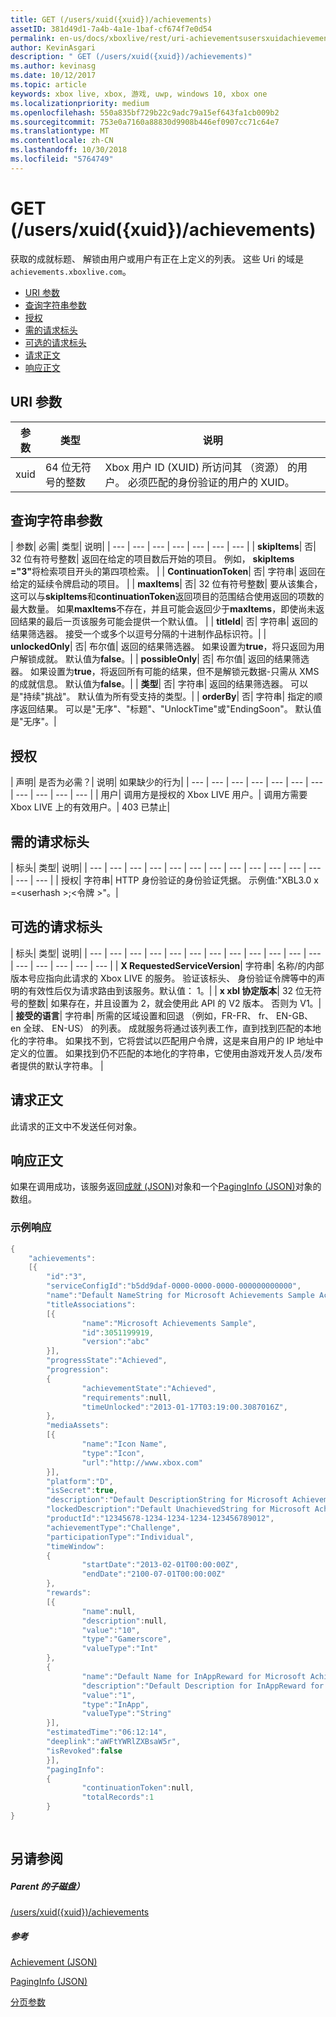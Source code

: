 ```yaml
---
title: GET (/users/xuid({xuid})/achievements)
assetID: 381d49d1-7a4b-4a1e-1baf-cf674f7e0d54
permalink: en-us/docs/xboxlive/rest/uri-achievementsusersxuidachievementsgetv2.html
author: KevinAsgari
description: " GET (/users/xuid({xuid})/achievements)"
ms.author: kevinasg
ms.date: 10/12/2017
ms.topic: article
keywords: xbox live, xbox, 游戏, uwp, windows 10, xbox one
ms.localizationpriority: medium
ms.openlocfilehash: 550a835bf729b22c9adc79a15ef643fa1cb009b2
ms.sourcegitcommit: 753e0a7160a88830d9908b446ef0907cc71c64e7
ms.translationtype: MT
ms.contentlocale: zh-CN
ms.lasthandoff: 10/30/2018
ms.locfileid: "5764749"
---
```

# <a name="get-usersxuidxuidachievements"></a>GET (/users/xuid({xuid})/achievements)
获取的成就标题、 解锁由用户或用户有正在上定义的列表。 这些 Uri 的域是`achievements.xboxlive.com`。
 
  * [URI 参数](#ID4EX)
  * [查询字符串参数](#ID4ECB)
  * [授权](#ID4ENF)
  * [需的请求标头](#ID4ESG)
  * [可选的请求标头](#ID4ESH)
  * [请求正文](#ID4EIBAC)
  * [响应正文](#ID4ETBAC)
 
<a id="ID4EX"></a>

 
## <a name="uri-parameters"></a>URI 参数
 
| 参数| 类型| 说明| 
| --- | --- | --- | 
| xuid| 64 位无符号的整数| Xbox 用户 ID (XUID) 所访问其 （资源） 的用户。 必须匹配的身份验证的用户的 XUID。| 
  
<a id="ID4ECB"></a>

 
## <a name="query-string-parameters"></a>查询字符串参数
 
| 参数| 必需| 类型| 说明| 
| --- | --- | --- | --- | --- | --- | --- | 
| <b>skipItems</b>| 否| 32 位有符号整数| 返回在给定的项目数后开始的项目。 例如， <b>skipItems ="3"</b>将检索项目开头的第四项检索。 | 
| <b>ContinuationToken</b>| 否| 字符串| 返回在给定的延续令牌启动的项目。 | 
| <b>maxItems</b>| 否| 32 位有符号整数| 要从该集合，这可以与<b>skipItems</b>和<b>continuationToken</b>返回项目的范围结合使用返回的项数的最大数量。 如果<b>maxItems</b>不存在，并且可能会返回少于<b>maxItems</b>，即使尚未返回结果的最后一页该服务可能会提供一个默认值。 | 
| <b>titleId</b>| 否| 字符串| 返回的结果筛选器。 接受一个或多个以逗号分隔的十进制作品标识符。| 
| <b>unlockedOnly</b>| 否| 布尔值| 返回的结果筛选器。 如果设置为<b>true</b>，将只返回为用户解锁成就。 默认值为<b>false</b>。| 
| <b>possibleOnly</b>| 否| 布尔值| 返回的结果筛选器。 如果设置为<b>true</b>，将返回所有可能的结果，但不是解锁元数据-只需从 XMS 的成就信息。 默认值为<b>false</b>。| 
| <b>类型</b>| 否| 字符串| 返回的结果筛选器。 可以是"持续"挑战"。 默认值为所有受支持的类型。| 
| <b>orderBy</b>| 否| 字符串| 指定的顺序返回结果。 可以是"无序"、"标题"、"UnlockTime"或"EndingSoon"。 默认值是"无序"。| 
  
<a id="ID4ENF"></a>

 
## <a name="authorization"></a>授权
 
| 声明| 是否为必需？| 说明| 如果缺少的行为| 
| --- | --- | --- | --- | --- | --- | --- | --- | --- | --- | --- | 
| 用户| 调用方是授权的 Xbox LIVE 用户。| 调用方需要 Xbox LIVE 上的有效用户。| 403 已禁止| 
  
<a id="ID4ESG"></a>

 
## <a name="required-request-headers"></a>需的请求标头
 
| 标头| 类型| 说明| 
| --- | --- | --- | --- | --- | --- | --- | --- | --- | --- | --- | --- | --- | --- | 
| 授权| 字符串| HTTP 身份验证的身份验证凭据。 示例值:"XBL3.0 x =&lt;userhash >;&lt;令牌 >"。| 
  
<a id="ID4ESH"></a>

 
## <a name="optional-request-headers"></a>可选的请求标头
 
| 标头| 类型| 说明| 
| --- | --- | --- | --- | --- | --- | --- | --- | --- | --- | --- | --- | --- | --- | --- | --- | --- | 
| <b>X RequestedServiceVersion</b>| 字符串| 名称/的内部版本号应指向此请求的 Xbox LIVE 的服务。 验证该标头、 身份验证令牌等中的声明的有效性后仅为请求路由到该服务。默认值： 1。| 
| <b>x xbl 协定版本</b>| 32 位无符号的整数| 如果存在，并且设置为 2，就会使用此 API 的 V2 版本。 否则为 V1。| 
| <b>接受的语言</b>| 字符串| 所需的区域设置和回退 （例如，FR-FR、 fr、 EN-GB、 en 全球、 EN-US） 的列表。 成就服务将通过该列表工作，直到找到匹配的本地化的字符串。 如果找不到，它将尝试以匹配用户令牌，这是来自用户的 IP 地址中定义的位置。 如果找到仍不匹配的本地化的字符串，它使用由游戏开发人员/发布者提供的默认字符串。 | 
  
<a id="ID4EIBAC"></a>

 
## <a name="request-body"></a>请求正文
 
此请求的正文中不发送任何对象。
  
<a id="ID4ETBAC"></a>

 
## <a name="response-body"></a>响应正文
 
如果在调用成功，该服务返回[成就 (JSON)](../../json/json-achievementv2.md)对象和一个[PagingInfo (JSON)](../../json/json-paginginfo.md)对象的数组。
 
<a id="ID4ECCAC"></a>

 
### <a name="sample-response"></a>示例响应
 

```cpp
{
    "achievements":
    [{
        "id":"3",
        "serviceConfigId":"b5dd9daf-0000-0000-0000-000000000000",
        "name":"Default NameString for Microsoft Achievements Sample Achievement 3",
        "titleAssociations":
        [{
                "name":"Microsoft Achievements Sample",
                "id":3051199919,
                "version":"abc"
        }],
        "progressState":"Achieved",
        "progression":
        {
                "achievementState":"Achieved",
                "requirements":null,
                "timeUnlocked":"2013-01-17T03:19:00.3087016Z",
        },
        "mediaAssets":
        [{
                "name":"Icon Name",
                "type":"Icon",
                "url":"http://www.xbox.com"
        }],
        "platform":"D",
        "isSecret":true,
        "description":"Default DescriptionString for Microsoft Achievements Sample Achievement 3",
        "lockedDescription":"Default UnachievedString for Microsoft Achievements Sample Achievement 3",
        "productId":"12345678-1234-1234-1234-123456789012",
        "achievementType":"Challenge",
        "participationType":"Individual",
        "timeWindow":
        {
                "startDate":"2013-02-01T00:00:00Z",
                "endDate":"2100-07-01T00:00:00Z"
        },
        "rewards":
        [{
                "name":null,
                "description":null,
                "value":"10",
                "type":"Gamerscore",
                "valueType":"Int"
        },
        {
                "name":"Default Name for InAppReward for Microsoft Achievements Sample Achievement 3",
                "description":"Default Description for InAppReward for Microsoft Achievements Sample Achievement 3",
                "value":"1",
                "type":"InApp",
                "valueType":"String"
        }],
        "estimatedTime":"06:12:14",
        "deeplink":"aWFtYWRlZXBsaW5r",
        "isRevoked":false
        }],
        "pagingInfo":
        {
                "continuationToken":null,
                "totalRecords":1
        }
}
         
```

   
<a id="ID4EPCAC"></a>

 
## <a name="see-also"></a>另请参阅
 
<a id="ID4ERCAC"></a>

 
##### <a name="parent"></a>Parent 的子磁盘） 

[/users/xuid({xuid})/achievements](uri-achievementsusersxuidachievementsv2.md)

  
<a id="ID4E2CAC"></a>

 
##### <a name="reference"></a>参考 

[Achievement (JSON)](../../json/json-achievementv2.md)

 [PagingInfo (JSON)](../../json/json-paginginfo.md)

 [分页参数](../../additional/pagingparameters.md)

   